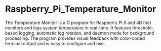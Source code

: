# Raspberry_Pi_Temperature_Monitor
The Temperature Monitor is a C program for Raspberry Pi 5 and 4B that monitors and logs system temperature in real-time. It features threshold-based logging, automatic log rotation, and daemon mode for background processing. The program provides visual feedback with color-coded terminal output and is easy to configure and use.

